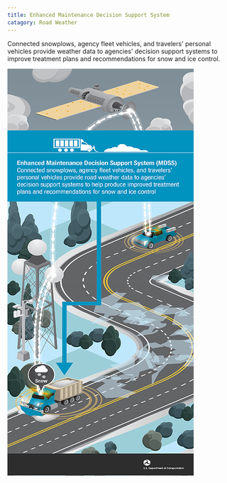 ```yaml
---
title: Enhanced Maintenance Decision Support System
catagory: Road Weather
---
```


Connected snowplows, agency fleet vehicles, and travelers' personal vehicles provide weather data to agencies' decision support systems to improve treatment plans and recommendations for snow and ice control.

![Enhanced Maintenance Decision Support System](/src/assets/images/infographics/WEATHER_EnhanceMaintenanceSupportServices-med01.png)